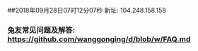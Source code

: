 ##2018年09月28日07时12分07秒 新址: 104.248.158.158
### 兔友常见问题及解答: https://github.com/wanggonging/d/blob/w/FAQ.md
